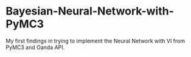 # Bayesian-Neural-Network-with-PyMC3
My first findings in trying to implement the Neural Network with VI from PyMC3 and Oanda API. 
